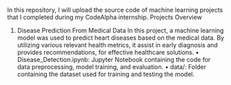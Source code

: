 In this repository, I will upload the source code of machine learning projects that I completed during my CodeAlpha internship.
Projects Overview
1.	Disease Prediction From Medical Data
In this project, a machine learning model was used to predict heart diseases based on the medical data. By utilizing various relevant health metrics, it assist in early diagnosis and provides recommendations, for effective healthcare solutions.
•	Disease_Detection.ipynb: Jupyter Notebook containing the code for data preprocessing, model training, and evaluation.
•	data/: Folder containing the dataset used for training and testing the model.
